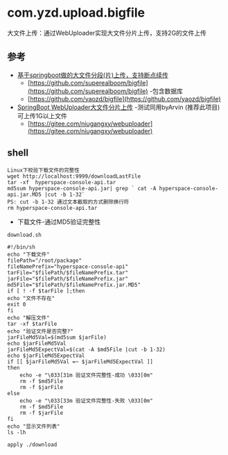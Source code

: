 # com.yzd.upload.bigfile
大文件上传：通过WebUploader实现大文件分片上传，支持2G的文件上传

## 参考
- [基于springboot做的大文件分段(片)上传，支持断点续传](https://www.jianshu.com/p/aa44eb96c7b6)
    - [https://github.com/superealboom/bigfile](https://github.com/superealboom/bigfile) -包含数据库
    - [https://github.com/yaozd/bigfile](https://github.com/yaozd/bigfile)
- [SpringBoot WebUploader大文件分片上传](https://blog.csdn.net/niugang0920/article/details/89387209) -测试同用byArvin (推荐此项目)可上传1G以上文件
    - [https://gitee.com/niugangxy/webuploader](https://gitee.com/niugangxy/webuploader)

## shell
```
Linux下校验下载文件的完整性
wget http://localhost:9999/downloadLastFile
tar -xf  hyperspace-console-api.tar
md5sum hyperspace-console-api.jar| grep ` cat -A hyperspace-console-api.jar.MD5 |cut -b 1-32`
PS: cut -b 1-32 通过文本截取的方式删除换行符
rm hyperspace-console-api.tar
```
- 下载文件-通过MD5验证完整性
```
download.sh

#!/bin/sh
echo "下载文件"
filePath="/root/package"
fileNamePrefix="hyperspace-console-api"
tarFile="$filePath/$fileNamePrefix.tar"
jarFile="$filePath/$fileNamePrefix.jar"
md5File="$filePath/$fileNamePrefix.jar.MD5"
if [ ! -f $tarFile ];then
echo "文件不存在"
exit 0
fi
echo "解压文件"
tar -xf $tarFile
echo "验证文件是否完整?"
jarFileMd5Val=$(md5sum $jarFile)
echo $jarFileMd5Val
jarFileMd5ExpectVal=$(cat -A $md5File |cut -b 1-32)
echo $jarFileMd5ExpectVal
if [[ $jarFileMd5Val =~ $jarFileMd5ExpectVal ]]
then
    echo -e "\033[31m 验证文件完整性-成功 \033[0m"
	rm -f $md5File
	rm -f $jarFile
else
    echo -e "\033[33m 验证文件完整性-失败 \033[0m"
	rm -f $md5File
	rm -f $jarFile
fi
echo "显示文件列表"
ls -lh 

apply ./download
```